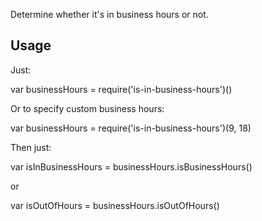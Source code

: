 Determine whether it's in business hours or not.

## Usage

Just:

  var businessHours = require('is-in-business-hours')()

Or to specify custom business hours:

  var businessHours = require('is-in-business-hours')(9, 18)

Then just:

  var isInBusinessHours = businessHours.isBusinessHours()

or

  var isOutOfHours = businessHours.isOutOfHours()